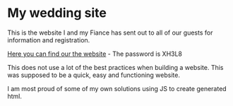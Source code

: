 # My wedding site
This is the website I and my Fiance has sent out to all of our guests for information and registration. 

[Here you can find our the website](https://www.hoglin2022.se/) - The password is XH3L8

This does not use a lot of the best practices when building a website. This was supposed to be a quick, easy and functioning website. 

I am most proud of some of my own solutions using JS to create generated html. 

